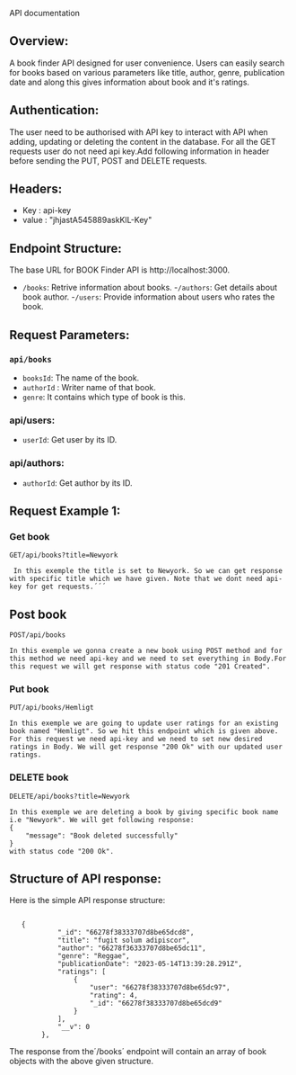 API documentation

## Overview:

A book finder API designed for user convenience. Users can easily search for books based on various parameters like title, author, genre, publication date and along this gives information about book and it's ratings.

## Authentication: 

The user need to be authorised with API key to interact with API when adding, updating or deleting the content in the database. For all the GET requests user do not need api key.Add following information in header before sending the PUT, POST and DELETE requests.

## Headers:

- Key : api-key
- value : "jhjastA545889askKlL-Key"

## Endpoint Structure:

The base URL for BOOK Finder API is http://localhost:3000.

- `/books`: Retrive information about books.
-`/authors`: Get details about book author.
-`/users`: Provide information about users who rates the book.

## Request Parameters:

 ### `api/books`
- `booksId`: The name of the book.
- `authorId` : Writer name of that book.
- `genre`: It contains which type of book is this.


### api/users:
- `userId`: Get user by its ID.

### api/authors:
- `authorId`: Get author by its ID.


## Request Example 1:

### Get book

```http
GET/api/books?title=Newyork

 In this exemple the title is set to Newyork. So we can get response with specific title which we have given. Note that we dont need api-key for get requests.´´´
```

 ## Post book

```http
POST/api/books

In this exemple we gonna create a new book using POST method and for this method we need api-key and we need to set everything in Body.For this request we will get response with status code "201 Created".
```
### Put book

```http
PUT/api/books/Hemligt

In this exemple we are going to update user ratings for an existing book named "Hemligt". So we hit this endpoint which is given above. For this request we need api-key and we need to set new desired ratings in Body. We will get response "200 Ok" with our updated user ratings.
```
### DELETE book

```http
DELETE/api/books?title=Newyork

In this exemple we are deleting a book by giving specific book name i.e "Newyork". We will get following response:
{
    "message": "Book deleted successfully"
}
with status code "200 Ok".
```
## Structure of API response:
Here is the simple API response structure:
```http

   {
            "_id": "66278f38333707d8be65dcd8",
            "title": "fugit solum adipiscor",
            "author": "66278f36333707d8be65dc11",
            "genre": "Reggae",
            "publicationDate": "2023-05-14T13:39:28.291Z",
            "ratings": [
                {
                    "user": "66278f38333707d8be65dc97",
                    "rating": 4,
                    "_id": "66278f38333707d8be65dcd9"
                }
            ],
            "__v": 0
        },
```
The response from the´/books´ endpoint will contain an array of book objects with the above given structure.















